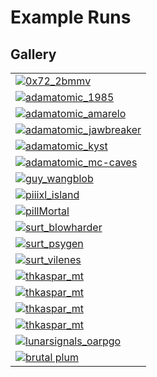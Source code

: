 Example Runs
===

Gallery
---

| |
|---|
| [![0x72_2bmmv](0x72_2bmmv/data/2bmmv_128x128.png)](0x72_2bmmv) |
| [![adamatomic_1985](adamatomic_1985/data/1985_128x128.png)](adamatomic_1985) |
| [![adamatomic_amarelo](adamatomic_amarelo/data/amarelo_128x128.png)](adamatomic_amarelo) |
| [![adamatomic_jawbreaker](adamatomic_jawbreaker/data/jawbreaker_128x128.png)](adamatomic_jawbreaker) |
| [![adamatomic_kyst](adamatomic_kyst/data/kyst_128x128.png)](adamatomic_kyst) |
| [![adamatomic_mc-caves](adamatomic_mc-caves/data/mccaves_128x128.png)](adamatomic_mc-caves) |
| [![guy_wangblob](guy_wangblob/data/wangblob_128x128.png)](guy_wangblob) |
| [![piiixl_island](piiixl_island/data/island_128x128.png)](piiixl_island) |
| [![pillMortal](pillMortal/data/pillMortal_128x128.png)](pillMortal) |
| [![surt_blowharder](surt_blowharder/data/blowharder_128x128.png)](surt_blowharder) |
| [![surt_psygen](surt_psygen/data/psygen_128x128.png)](surt_psygen) |
| [![surt_vilenes](surt_vilenes/data/vilenes_128x128.png)](surt_vilenes) |
| [![thkaspar_mt](thkaspar_mt/data/forestmicro_128x128.png)](thkaspar_mt) |
| [![thkaspar_mt](thkaspar_mt/data/neondirt_128x128.png)](thkaspar_mt) |
| [![thkaspar_mt](thkaspar_mt/data/neonsnow_128x128.png)](thkaspar_mt) |
| [![thkaspar_mt](thkaspar_mt/data/neondungeon_128x128.png)](thkaspar_mt) |
| [![lunarsignals_oarpgo](lunarsignals_oarpgo/data/oarpgo_256x256_wUbW3x3.png)](lunarsignals_oarpgo) |
| [![brutal plum](brutal-plum/data/brutal-plum_screenshot.png)](brutal-plum) |


